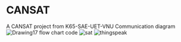 # CANSAT
A CANSAT project from K65-SAE-UET-VNU
Communication diagram
![Drawing17](https://github.com/user-attachments/assets/d0b2dcb8-43bd-45a7-a6ea-600ace9c9741)
flow chart code
![sat](https://github.com/user-attachments/assets/3255aa40-4182-427e-9e1a-ab551adfd03c)
![thingspeak](https://github.com/user-attachments/assets/895efd7b-584a-467a-be8a-78b8d4cdcd15)
